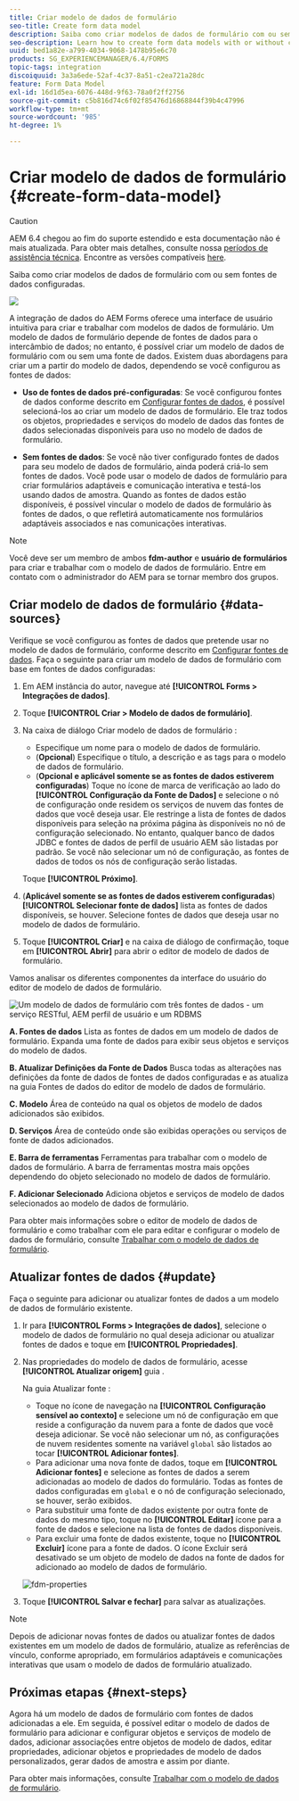```yaml
---
title: Criar modelo de dados de formulário
seo-title: Create form data model
description: Saiba como criar modelos de dados de formulário com ou sem fontes de dados configuradas.
seo-description: Learn how to create form data models with or without configured data sources.
uuid: bed1a82e-a799-4034-9068-1478b95e6c70
products: SG_EXPERIENCEMANAGER/6.4/FORMS
topic-tags: integration
discoiquuid: 3a3a6ede-52af-4c37-8a51-c2ea721a28dc
feature: Form Data Model
exl-id: 16d1d5ea-6076-448d-9f63-78a0f2ff2756
source-git-commit: c5b816d74c6f02f85476d16868844f39b4c47996
workflow-type: tm+mt
source-wordcount: '985'
ht-degree: 1%

---
```


# Criar modelo de dados de formulário {#create-form-data-model}

>[!CAUTION]
>
>AEM 6.4 chegou ao fim do suporte estendido e esta documentação não é mais atualizada. Para obter mais detalhes, consulte nossa [períodos de assistência técnica](https://helpx.adobe.com/br/support/programs/eol-matrix.html). Encontre as versões compatíveis [here](https://experienceleague.adobe.com/docs/).

Saiba como criar modelos de dados de formulário com ou sem fontes de dados configuradas.

![](do-not-localize/data-integeration.png)

A integração de dados do AEM Forms oferece uma interface de usuário intuitiva para criar e trabalhar com modelos de dados de formulário. Um modelo de dados de formulário depende de fontes de dados para o intercâmbio de dados; no entanto, é possível criar um modelo de dados de formulário com ou sem uma fonte de dados. Existem duas abordagens para criar um a partir do modelo de dados, dependendo se você configurou as fontes de dados:

* **Uso de fontes de dados pré-configuradas**: Se você configurou fontes de dados conforme descrito em [Configurar fontes de dados](/help/forms/using/configure-data-sources.md), é possível selecioná-los ao criar um modelo de dados de formulário. Ele traz todos os objetos, propriedades e serviços do modelo de dados das fontes de dados selecionadas disponíveis para uso no modelo de dados de formulário.

* **Sem fontes de dados**: Se você não tiver configurado fontes de dados para seu modelo de dados de formulário, ainda poderá criá-lo sem fontes de dados. Você pode usar o modelo de dados de formulário para criar formulários adaptáveis e comunicação interativa e testá-los usando dados de amostra. Quando as fontes de dados estão disponíveis, é possível vincular o modelo de dados de formulário às fontes de dados, o que refletirá automaticamente nos formulários adaptáveis associados e nas comunicações interativas.

>[!NOTE]
>
>Você deve ser um membro de ambos **fdm-author** e **usuário de formulários** para criar e trabalhar com o modelo de dados de formulário. Entre em contato com o administrador do AEM para se tornar membro dos grupos.

## Criar modelo de dados de formulário {#data-sources}

Verifique se você configurou as fontes de dados que pretende usar no modelo de dados de formulário, conforme descrito em [Configurar fontes de dados](/help/forms/using/configure-data-sources.md). Faça o seguinte para criar um modelo de dados de formulário com base em fontes de dados configuradas:

1. Em AEM instância do autor, navegue até **[!UICONTROL Forms > Integrações de dados]**.
1. Toque **[!UICONTROL Criar > Modelo de dados de formulário]**.
1. Na caixa de diálogo Criar modelo de dados de formulário :

   * Especifique um nome para o modelo de dados de formulário.
   * (**Opcional**) Especifique o título, a descrição e as tags para o modelo de dados de formulário.
   * (**Opcional e aplicável somente se as fontes de dados estiverem configuradas**) Toque no ícone de marca de verificação ao lado do **[!UICONTROL Configuração da Fonte de Dados]** e selecione o nó de configuração onde residem os serviços de nuvem das fontes de dados que você deseja usar. Ele restringe a lista de fontes de dados disponíveis para seleção na próxima página às disponíveis no nó de configuração selecionado. No entanto, qualquer banco de dados JDBC e fontes de dados de perfil de usuário AEM são listadas por padrão. Se você não selecionar um nó de configuração, as fontes de dados de todos os nós de configuração serão listadas.

   Toque **[!UICONTROL Próximo]**.

1. (**Aplicável somente se as fontes de dados estiverem configuradas**) **[!UICONTROL Selecionar fonte de dados]** lista as fontes de dados disponíveis, se houver. Selecione fontes de dados que deseja usar no modelo de dados de formulário.
1. Toque **[!UICONTROL Criar]** e na caixa de diálogo de confirmação, toque em **[!UICONTROL Abrir]** para abrir o editor de modelo de dados de formulário.

Vamos analisar os diferentes componentes da interface do usuário do editor de modelo de dados de formulário.

![Um modelo de dados de formulário com três fontes de dados - um serviço RESTful, AEM perfil de usuário e um RDBMS](assets/fdm-ui.png)

**A. Fontes de dados** Lista as fontes de dados em um modelo de dados de formulário. Expanda uma fonte de dados para exibir seus objetos e serviços do modelo de dados.

**B. Atualizar Definições da Fonte de Dados** Busca todas as alterações nas definições da fonte de dados de fontes de dados configuradas e as atualiza na guia Fontes de dados do editor de modelo de dados de formulário.

**C. Modelo** Área de conteúdo na qual os objetos de modelo de dados adicionados são exibidos.

**D. Serviços** Área de conteúdo onde são exibidas operações ou serviços de fonte de dados adicionados.

**E. Barra de ferramentas** Ferramentas para trabalhar com o modelo de dados de formulário. A barra de ferramentas mostra mais opções dependendo do objeto selecionado no modelo de dados de formulário.

**F. Adicionar Selecionado** Adiciona objetos e serviços de modelo de dados selecionados ao modelo de dados de formulário.

Para obter mais informações sobre o editor de modelo de dados de formulário e como trabalhar com ele para editar e configurar o modelo de dados de formulário, consulte [Trabalhar com o modelo de dados de formulário](/help/forms/using/work-with-form-data-model.md).

## Atualizar fontes de dados {#update}

Faça o seguinte para adicionar ou atualizar fontes de dados a um modelo de dados de formulário existente.

1. Ir para **[!UICONTROL Forms > Integrações de dados]**, selecione o modelo de dados de formulário no qual deseja adicionar ou atualizar fontes de dados e toque em **[!UICONTROL Propriedades]**.
1. Nas propriedades do modelo de dados de formulário, acesse **[!UICONTROL Atualizar origem]** guia .

   Na guia Atualizar fonte :

   * Toque no ícone de navegação na **[!UICONTROL Configuração sensível ao contexto]** e selecione um nó de configuração em que reside a configuração da nuvem para a fonte de dados que você deseja adicionar. Se você não selecionar um nó, as configurações de nuvem residentes somente na variável `global` são listados ao tocar **[!UICONTROL Adicionar fontes]**.
   * Para adicionar uma nova fonte de dados, toque em **[!UICONTROL Adicionar fontes]** e selecione as fontes de dados a serem adicionadas ao modelo de dados do formulário. Todas as fontes de dados configuradas em `global` e o nó de configuração selecionado, se houver, serão exibidos.
   * Para substituir uma fonte de dados existente por outra fonte de dados do mesmo tipo, toque no **[!UICONTROL Editar]** ícone para a fonte de dados e selecione na lista de fontes de dados disponíveis.
   * Para excluir uma fonte de dados existente, toque no **[!UICONTROL Excluir]** ícone para a fonte de dados. O ícone Excluir será desativado se um objeto de modelo de dados na fonte de dados for adicionado ao modelo de dados de formulário.

   ![fdm-properties](assets/fdm-properties.png)

1. Toque **[!UICONTROL Salvar e fechar]** para salvar as atualizações.

>[!NOTE]
>
>Depois de adicionar novas fontes de dados ou atualizar fontes de dados existentes em um modelo de dados de formulário, atualize as referências de vínculo, conforme apropriado, em formulários adaptáveis e comunicações interativas que usam o modelo de dados de formulário atualizado.

## Próximas etapas {#next-steps}

Agora há um modelo de dados de formulário com fontes de dados adicionadas a ele. Em seguida, é possível editar o modelo de dados de formulário para adicionar e configurar objetos e serviços de modelo de dados, adicionar associações entre objetos de modelo de dados, editar propriedades, adicionar objetos e propriedades de modelo de dados personalizados, gerar dados de amostra e assim por diante.

Para obter mais informações, consulte [Trabalhar com o modelo de dados de formulário](/help/forms/using/work-with-form-data-model.md).
